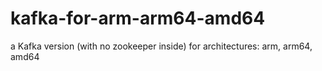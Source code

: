 # kafka-for-arm-arm64-amd64
a Kafka version (with no zookeeper inside) for architectures: arm, arm64, amd64

